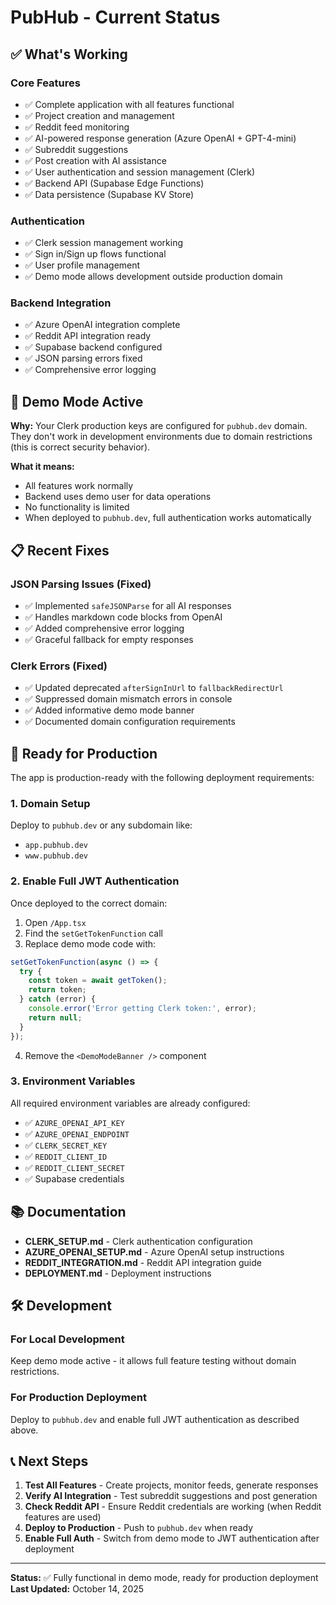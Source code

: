 # PubHub - Current Status

## ✅ What's Working

### Core Features
- ✅ Complete application with all features functional
- ✅ Project creation and management
- ✅ Reddit feed monitoring
- ✅ AI-powered response generation (Azure OpenAI + GPT-4-mini)
- ✅ Subreddit suggestions
- ✅ Post creation with AI assistance
- ✅ User authentication and session management (Clerk)
- ✅ Backend API (Supabase Edge Functions)
- ✅ Data persistence (Supabase KV Store)

### Authentication
- ✅ Clerk session management working
- ✅ Sign in/Sign up flows functional
- ✅ User profile management
- ✅ Demo mode allows development outside production domain

### Backend Integration
- ✅ Azure OpenAI integration complete
- ✅ Reddit API integration ready
- ✅ Supabase backend configured
- ✅ JSON parsing errors fixed
- ✅ Comprehensive error logging

## 🔄 Demo Mode Active

**Why:** Your Clerk production keys are configured for `pubhub.dev` domain. They don't work in development environments due to domain restrictions (this is correct security behavior).

**What it means:**
- All features work normally
- Backend uses demo user for data operations
- No functionality is limited
- When deployed to `pubhub.dev`, full authentication works automatically

## 📋 Recent Fixes

### JSON Parsing Issues (Fixed)
- ✅ Implemented `safeJSONParse` for all AI responses
- ✅ Handles markdown code blocks from OpenAI
- ✅ Added comprehensive error logging
- ✅ Graceful fallback for empty responses

### Clerk Errors (Fixed)
- ✅ Updated deprecated `afterSignInUrl` to `fallbackRedirectUrl`
- ✅ Suppressed domain mismatch errors in console
- ✅ Added informative demo mode banner
- ✅ Documented domain configuration requirements

## 🚀 Ready for Production

The app is production-ready with the following deployment requirements:

### 1. Domain Setup
Deploy to `pubhub.dev` or any subdomain like:
- `app.pubhub.dev`
- `www.pubhub.dev`

### 2. Enable Full JWT Authentication
Once deployed to the correct domain:
1. Open `/App.tsx`
2. Find the `setGetTokenFunction` call
3. Replace demo mode code with:
```typescript
setGetTokenFunction(async () => {
  try {
    const token = await getToken();
    return token;
  } catch (error) {
    console.error('Error getting Clerk token:', error);
    return null;
  }
});
```
4. Remove the `<DemoModeBanner />` component

### 3. Environment Variables
All required environment variables are already configured:
- ✅ `AZURE_OPENAI_API_KEY`
- ✅ `AZURE_OPENAI_ENDPOINT`
- ✅ `CLERK_SECRET_KEY`
- ✅ `REDDIT_CLIENT_ID`
- ✅ `REDDIT_CLIENT_SECRET`
- ✅ Supabase credentials

## 📚 Documentation

- **CLERK_SETUP.md** - Clerk authentication configuration
- **AZURE_OPENAI_SETUP.md** - Azure OpenAI setup instructions
- **REDDIT_INTEGRATION.md** - Reddit API integration guide
- **DEPLOYMENT.md** - Deployment instructions

## 🛠️ Development

### For Local Development
Keep demo mode active - it allows full feature testing without domain restrictions.

### For Production Deployment
Deploy to `pubhub.dev` and enable full JWT authentication as described above.

## 📞 Next Steps

1. **Test All Features** - Create projects, monitor feeds, generate responses
2. **Verify AI Integration** - Test subreddit suggestions and post generation
3. **Check Reddit API** - Ensure Reddit credentials are working (when Reddit features are used)
4. **Deploy to Production** - Push to `pubhub.dev` when ready
5. **Enable Full Auth** - Switch from demo mode to JWT authentication after deployment

---

**Status:** ✅ Fully functional in demo mode, ready for production deployment
**Last Updated:** October 14, 2025
